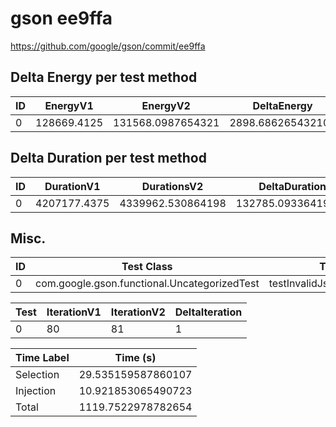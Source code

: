 # gson ee9ffa


https://github.com/google/gson/commit/ee9ffa



## Delta Energy per test method


| ID | EnergyV1 | EnergyV2 | DeltaEnergy | σV1 | σV2 |
| --- | --- | --- | --- | --- | --- |
| 0 | 128669.4125 | 131568.0987654321 | 2898.686265432101 | 132249.17863872484 | 133935.75447958228 |

## Delta Duration per test method


| ID | DurationV1 | DurationsV2 | DeltaDuration |
| --- | --- | --- | --- |
| 0 | 4207177.4375 | 4339962.530864198 | 132785.09336419776 |

## Misc.

| ID | Test Class | Test Method |
| --- | --- | --- |
| 0 | com.google.gson.functional.UncategorizedTest | testInvalidJsonDeserializationFails |




| Test | IterationV1 | IterationV2 | DeltaIteration |
| --- | --- | --- | --- |
| 0 | 80 | 81 | 1 |



| Time Label | Time (s) |
| --- | --- |
| Selection | 29.535159587860107 |
| Injection | 10.921853065490723 |
| Total | 1119.7522978782654 |


